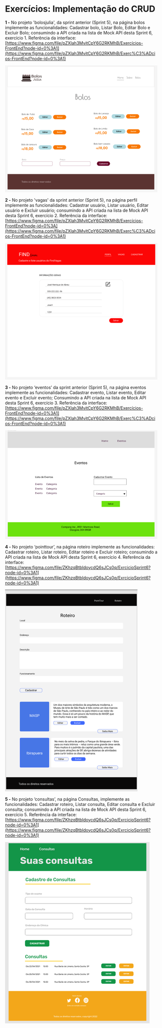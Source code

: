 # Exercícios: Implementação do CRUD

**1 -** No projeto 'bolosjulia', da sprint anterior (Sprint 5), na página bolos implemente as
funcionalidades: Cadastrar bolo, Listar Bolo, Editar Bolo e Excluir Bolo; consumindo a
API criada na lista de Mock API desta Sprint 6, exercício 1.
Referência da interface:
[https://www.figma.com/file/pZXlah3MvitCpY6G2RKMhB/Exercícios-FrontEnd?node-id=0%3A1](https://www.figma.com/file/pZXlah3MvitCpY6G2RKMhB/Exerc%C3%ADcios-FrontEnd?node-id=0%3A1)

![Untitled](img/Untitled.png)

**2 -** No projeto 'vagas' da sprint anterior (Sprint 5), na página perfil implemente as
funcionalidades: Cadastrar usuário, Listar usuário, Editar usuário e Excluir usuário;
consumindo a API criada na lista de Mock API desta Sprint 6, exercício 2.
Referência da interface:
[https://www.figma.com/file/pZXlah3MvitCpY6G2RKMhB/Exercícios-FrontEnd?node-id=0%3A](https://www.figma.com/file/pZXlah3MvitCpY6G2RKMhB/Exerc%C3%ADcios-FrontEnd?node-id=0%3A1)

![Untitled](img/Untitled1.png)

**3 -** No projeto ‘eventos’ da sprint anterior (Sprint 5), na página eventos implemente as
funcionalidades: Cadastrar evento, Listar evento, Editar evento e Excluir evento;
Consumindo a API criada na lista de Mock API desta Sprint 6, exercício 3.
Referência da interface:
[https://www.figma.com/file/pZXlah3MvitCpY6G2RKMhB/Exercícios-FrontEnd?node-id=0%3A1](https://www.figma.com/file/pZXlah3MvitCpY6G2RKMhB/Exerc%C3%ADcios-FrontEnd?node-id=0%3A1)

![Untitled](img/Untitled2.png)

**4 -** No projeto ‘pointtour’, na página roteiro implemente as funcionalidades: Cadastrar
roteiro, Listar roteiro, Editar roteiro e Excluir roteiro; consumindo a API criada na lista de
Mock API desta Sprint 6, exercício 4.
Referência da interface:
[https://www.figma.com/file/ZKhzqBtbldoycdQ6sJCs0q/ExrcicioSprint6?node-id=0%3A1](https://www.figma.com/file/ZKhzqBtbldoycdQ6sJCs0q/ExrcicioSprint6?node-id=0%3A1)

![Untitled](img/Untitled3.png)

**5 -** No projeto ‘consultas’, na página Consultas, implemente as funcionalidades: Cadastrar
roteiro, Listar consulta, Editar consulta e Excluir consulta; consumindo a API criada na
lista de Mock API desta Sprint 6, exercício 5.
Referência da interface:
[https://www.figma.com/file/ZKhzqBtbldoycdQ6sJCs0q/ExrcicioSprint6?node-id=0%3A1](https://www.figma.com/file/ZKhzqBtbldoycdQ6sJCs0q/ExrcicioSprint6?node-id=0%3A1)

![Untitled](img/Untitled4.png)